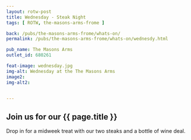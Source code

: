 ```yaml
---
layout: rotw-post
title: Wednesday - Steak Night
tags: [ ROTW, the-masons-arms-frome ]

back: /pubs/the-masons-arms-frome/whats-on/
permalink: /pubs/the-masons-arms-frome/whats-on/wednesdy.html

pub_name: The Masons Arms
outlet_id: 680261

feat-image: wednesday.jpg
img-alt: Wednesday at the The Masons Arms
image2:
img-alt2:


---
```


<h2>Join us for our {{ page.title }}</h2>

Drop in for a midweek treat with our two steaks and a bottle of wine deal.  
